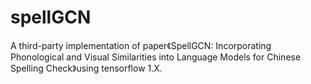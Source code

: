 # spellGCN
A third-party implementation of paper《SpellGCN: Incorporating Phonological and Visual Similarities into Language Models for Chinese Spelling Check》using tensorflow 1.X.